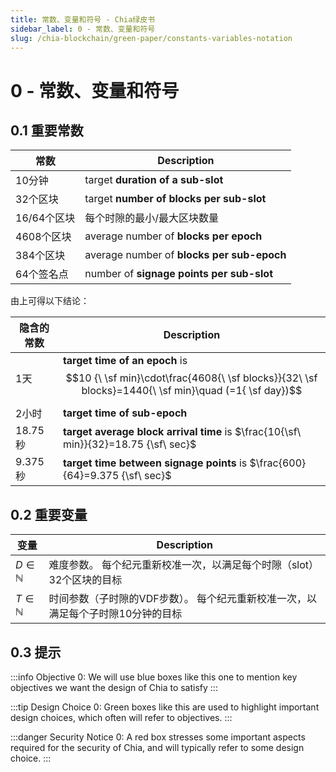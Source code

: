 ```yaml
---
title: 常数、变量和符号 - Chia绿皮书
sidebar_label: 0 - 常数、变量和符号
slug: /chia-blockchain/green-paper/constants-variables-notation
---
```


# 0 - 常数、变量和符号

## 0.1 重要常数

| 常数        | Description                                |
| ----------- | ------------------------------------------ |
| 10分钟      | target **duration of a sub-slot**          |
| 32个区块    | target **number of blocks per sub-slot**   |
| 16/64个区块 | 每个时隙的最小/最大区块数量                |
| 4608个区块  | average number of **blocks per epoch**     |
| 384个区块   | average number of **blocks per sub-epoch** |
| 64个签名点  | number of **signage points per sub-slot**  |

由上可得以下结论：

| 隐含的常数 | Description                                                                                                                         |
| ---------- | ----------------------------------------------------------------------------------------------------------------------------------- |
| 1天        | **target time of an epoch** is $$10 {\ \sf min}\cdot\frac{4608{\ \sf blocks}}{32\ \sf blocks}=1440{\ \sf min}\quad (=1{ \sf day})$$ |
| 2小时      | **target time of sub-epoch**                                                                                                        |
| 18.75秒    | **target average block arrival time** is $\frac{10{\sf\ min}}{32}=18.75 {\sf\ sec}$                                                 |
| 9.375秒    | **target time between signage points** is $\frac{600}{64}=9.375 {\sf\ sec}$                                                         |

## 0.2 重要变量

| 变量               | Description                                                                      |
| ------------------ | -------------------------------------------------------------------------------- |
| $D\in{\mathbb N}$  | 难度参数。 每个纪元重新校准一次，以满足每个时隙（slot）32个区块的目标            |
| $T\in {\mathbb N}$ | 时间参数（子时隙的VDF步数）。 每个纪元重新校准一次，以满足每个子时隙10分钟的目标 |

## 0.3 提示

:::info Objective 0:
We will use blue boxes like this one to mention key objectives we want the design of Chia to satisfy
:::

:::tip Design Choice 0:
Green boxes like this are used to highlight important design choices, which often will refer to objectives.
:::

:::danger Security Notice 0:
A red box stresses some important aspects required for the security of Chia, and will typically refer to some design choice.
:::
